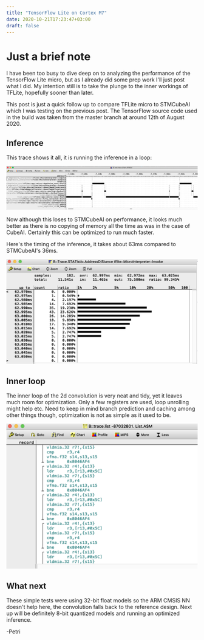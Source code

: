 ```yaml
---
title: "TensorFlow Lite on Cortex M7"
date: 2020-10-21T17:23:47+03:00
draft: false
---
```


# Just a brief note

I have been too busy to dive deep on to analyzing the performance of the TensorFlow Lite micro,
but as I already did some prep work I'll just post what I did. My intention still is to take the plunge
to the inner workings of TFLite, hopefully sooner than later.

This post is just a quick follow up to compare TFLite micro to STMCubeAI which I was testing on the previous post. The TensorFlow source code used in the build was taken from the master branch at around 12th of August 2020.

## Inference

This trace shows it all, it is running the inference in a loop:

[![TensorFlow Lite inference on Cortex-M7](/images/tflite/tflite_inference.png)](/images/tflite/tflite_inference.png)

Now although this loses to STMCubeAI on performance, it looks much better as there is no copying of memory all the time
as was in the case of CubeAI. Certainly this can be optimized to run much faster.

Here's the timing of the inference, it takes about 63ms compared to STMCubeAI's 36ms.

[![TensorFlow Lite inference duration on Cortex-M7](/images/tflite/tflite_inference_duration.png)](/images/tflite/tflite_inference_duration.png)

## Inner loop

The inner loop of the 2d convolution is very neat and tidy, yet it leaves much room for optimization.
Only a few registers are used, loop unrolling might help etc. Need to keep in mind branch prediction and caching among other things though, optimization is not as simple as it used to be. 

[![TensorFlow Lite convolution inner loop on Cortex-M7](/images/tflite/tflite_convolution_inner_loop.png)](/images/tflite/tflite_convolution_inner_loop.png)

## What next

These simple tests were using 32-bit float models so the ARM CMSIS NN doesn't help here, the convolution falls back to the reference design. Next up will be definitely 8-bit quantized models and running an optimized inference.

-Petri